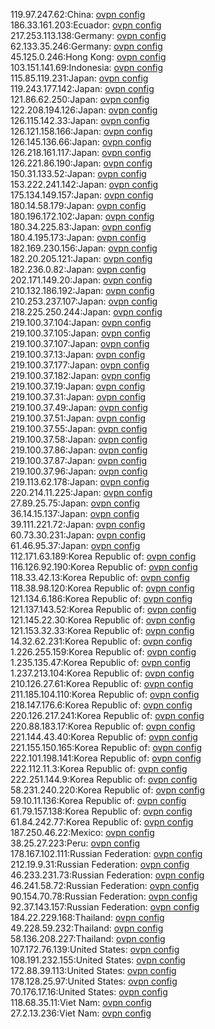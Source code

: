 119.97.247.62:China: [ovpn config](vpn/119_97_247_62.ovpn)  
186.33.161.203:Ecuador: [ovpn config](vpn/186_33_161_203.ovpn)  
217.253.113.138:Germany: [ovpn config](vpn/217_253_113_138.ovpn)  
62.133.35.246:Germany: [ovpn config](vpn/62_133_35_246.ovpn)  
45.125.0.246:Hong Kong: [ovpn config](vpn/45_125_0_246.ovpn)  
103.151.141.69:Indonesia: [ovpn config](vpn/103_151_141_69.ovpn)  
115.85.119.231:Japan: [ovpn config](vpn/115_85_119_231.ovpn)  
119.243.177.142:Japan: [ovpn config](vpn/119_243_177_142.ovpn)  
121.86.62.250:Japan: [ovpn config](vpn/121_86_62_250.ovpn)  
122.208.194.126:Japan: [ovpn config](vpn/122_208_194_126.ovpn)  
126.115.142.33:Japan: [ovpn config](vpn/126_115_142_33.ovpn)  
126.121.158.166:Japan: [ovpn config](vpn/126_121_158_166.ovpn)  
126.145.136.66:Japan: [ovpn config](vpn/126_145_136_66.ovpn)  
126.218.161.117:Japan: [ovpn config](vpn/126_218_161_117.ovpn)  
126.221.86.190:Japan: [ovpn config](vpn/126_221_86_190.ovpn)  
150.31.133.52:Japan: [ovpn config](vpn/150_31_133_52.ovpn)  
153.222.241.142:Japan: [ovpn config](vpn/153_222_241_142.ovpn)  
175.134.149.157:Japan: [ovpn config](vpn/175_134_149_157.ovpn)  
180.14.58.179:Japan: [ovpn config](vpn/180_14_58_179.ovpn)  
180.196.172.102:Japan: [ovpn config](vpn/180_196_172_102.ovpn)  
180.34.225.83:Japan: [ovpn config](vpn/180_34_225_83.ovpn)  
180.4.195.173:Japan: [ovpn config](vpn/180_4_195_173.ovpn)  
182.169.230.156:Japan: [ovpn config](vpn/182_169_230_156.ovpn)  
182.20.205.121:Japan: [ovpn config](vpn/182_20_205_121.ovpn)  
182.236.0.82:Japan: [ovpn config](vpn/182_236_0_82.ovpn)  
202.171.149.20:Japan: [ovpn config](vpn/202_171_149_20.ovpn)  
210.132.186.192:Japan: [ovpn config](vpn/210_132_186_192.ovpn)  
210.253.237.107:Japan: [ovpn config](vpn/210_253_237_107.ovpn)  
218.225.250.244:Japan: [ovpn config](vpn/218_225_250_244.ovpn)  
219.100.37.104:Japan: [ovpn config](vpn/219_100_37_104.ovpn)  
219.100.37.105:Japan: [ovpn config](vpn/219_100_37_105.ovpn)  
219.100.37.107:Japan: [ovpn config](vpn/219_100_37_107.ovpn)  
219.100.37.13:Japan: [ovpn config](vpn/219_100_37_13.ovpn)  
219.100.37.177:Japan: [ovpn config](vpn/219_100_37_177.ovpn)  
219.100.37.182:Japan: [ovpn config](vpn/219_100_37_182.ovpn)  
219.100.37.19:Japan: [ovpn config](vpn/219_100_37_19.ovpn)  
219.100.37.31:Japan: [ovpn config](vpn/219_100_37_31.ovpn)  
219.100.37.49:Japan: [ovpn config](vpn/219_100_37_49.ovpn)  
219.100.37.51:Japan: [ovpn config](vpn/219_100_37_51.ovpn)  
219.100.37.55:Japan: [ovpn config](vpn/219_100_37_55.ovpn)  
219.100.37.58:Japan: [ovpn config](vpn/219_100_37_58.ovpn)  
219.100.37.86:Japan: [ovpn config](vpn/219_100_37_86.ovpn)  
219.100.37.87:Japan: [ovpn config](vpn/219_100_37_87.ovpn)  
219.100.37.96:Japan: [ovpn config](vpn/219_100_37_96.ovpn)  
219.113.62.178:Japan: [ovpn config](vpn/219_113_62_178.ovpn)  
220.214.11.225:Japan: [ovpn config](vpn/220_214_11_225.ovpn)  
27.89.25.75:Japan: [ovpn config](vpn/27_89_25_75.ovpn)  
36.14.15.137:Japan: [ovpn config](vpn/36_14_15_137.ovpn)  
39.111.221.72:Japan: [ovpn config](vpn/39_111_221_72.ovpn)  
60.73.30.231:Japan: [ovpn config](vpn/60_73_30_231.ovpn)  
61.46.95.37:Japan: [ovpn config](vpn/61_46_95_37.ovpn)  
112.171.63.189:Korea Republic of: [ovpn config](vpn/112_171_63_189.ovpn)  
116.126.92.190:Korea Republic of: [ovpn config](vpn/116_126_92_190.ovpn)  
118.33.42.13:Korea Republic of: [ovpn config](vpn/118_33_42_13.ovpn)  
118.38.98.120:Korea Republic of: [ovpn config](vpn/118_38_98_120.ovpn)  
121.134.6.186:Korea Republic of: [ovpn config](vpn/121_134_6_186.ovpn)  
121.137.143.52:Korea Republic of: [ovpn config](vpn/121_137_143_52.ovpn)  
121.145.22.30:Korea Republic of: [ovpn config](vpn/121_145_22_30.ovpn)  
121.153.32.33:Korea Republic of: [ovpn config](vpn/121_153_32_33.ovpn)  
14.32.62.231:Korea Republic of: [ovpn config](vpn/14_32_62_231.ovpn)  
1.226.255.159:Korea Republic of: [ovpn config](vpn/1_226_255_159.ovpn)  
1.235.135.47:Korea Republic of: [ovpn config](vpn/1_235_135_47.ovpn)  
1.237.213.104:Korea Republic of: [ovpn config](vpn/1_237_213_104.ovpn)  
210.126.27.61:Korea Republic of: [ovpn config](vpn/210_126_27_61.ovpn)  
211.185.104.110:Korea Republic of: [ovpn config](vpn/211_185_104_110.ovpn)  
218.147.176.6:Korea Republic of: [ovpn config](vpn/218_147_176_6.ovpn)  
220.126.217.241:Korea Republic of: [ovpn config](vpn/220_126_217_241.ovpn)  
220.88.183.17:Korea Republic of: [ovpn config](vpn/220_88_183_17.ovpn)  
221.144.43.40:Korea Republic of: [ovpn config](vpn/221_144_43_40.ovpn)  
221.155.150.165:Korea Republic of: [ovpn config](vpn/221_155_150_165.ovpn)  
222.101.198.141:Korea Republic of: [ovpn config](vpn/222_101_198_141.ovpn)  
222.112.11.3:Korea Republic of: [ovpn config](vpn/222_112_11_3.ovpn)  
222.251.144.9:Korea Republic of: [ovpn config](vpn/222_251_144_9.ovpn)  
58.231.240.220:Korea Republic of: [ovpn config](vpn/58_231_240_220.ovpn)  
59.10.11.136:Korea Republic of: [ovpn config](vpn/59_10_11_136.ovpn)  
61.79.157.138:Korea Republic of: [ovpn config](vpn/61_79_157_138.ovpn)  
61.84.242.77:Korea Republic of: [ovpn config](vpn/61_84_242_77.ovpn)  
187.250.46.22:Mexico: [ovpn config](vpn/187_250_46_22.ovpn)  
38.25.27.223:Peru: [ovpn config](vpn/38_25_27_223.ovpn)  
178.167.102.111:Russian Federation: [ovpn config](vpn/178_167_102_111.ovpn)  
212.19.9.31:Russian Federation: [ovpn config](vpn/212_19_9_31.ovpn)  
46.233.231.73:Russian Federation: [ovpn config](vpn/46_233_231_73.ovpn)  
46.241.58.72:Russian Federation: [ovpn config](vpn/46_241_58_72.ovpn)  
90.154.70.78:Russian Federation: [ovpn config](vpn/90_154_70_78.ovpn)  
92.37.143.157:Russian Federation: [ovpn config](vpn/92_37_143_157.ovpn)  
184.22.229.168:Thailand: [ovpn config](vpn/184_22_229_168.ovpn)  
49.228.59.232:Thailand: [ovpn config](vpn/49_228_59_232.ovpn)  
58.136.208.227:Thailand: [ovpn config](vpn/58_136_208_227.ovpn)  
107.172.76.139:United States: [ovpn config](vpn/107_172_76_139.ovpn)  
108.191.232.155:United States: [ovpn config](vpn/108_191_232_155.ovpn)  
172.88.39.113:United States: [ovpn config](vpn/172_88_39_113.ovpn)  
178.128.25.97:United States: [ovpn config](vpn/178_128_25_97.ovpn)  
70.176.17.16:United States: [ovpn config](vpn/70_176_17_16.ovpn)  
118.68.35.11:Viet Nam: [ovpn config](vpn/118_68_35_11.ovpn)  
27.2.13.236:Viet Nam: [ovpn config](vpn/27_2_13_236.ovpn)  
